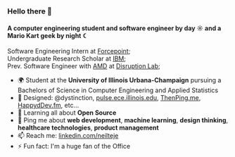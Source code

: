 ### Hello there 👋

#### A computer engineering student and software engineer by day ☼ and a Mario Kart geek by night ☾

Software Engineering Intern at [Forcepoint](https://www.forcepoint.com/);<br>
Undergraduate Research Scholar at [IBM](https://discoveryacceleratorinstitute.grainger.illinois.edu/);<br>
Prev. Software Engineer with [AMD](https://www.amd.com/en.html) at [Disruption Lab](https://www.uiucdisruptionlab.org/);<br>

- 🌍 Student at the **University of Illinois Urbana-Champaign** pursuing a Bachelors of Science in Computer Engineering and Applied Statistics
- 💅 Designed: @dystinction, [pulse.ece.illinois.edu](https://pulse.ece.illinois.edu/), [ThenPing.me](https://thenping.me), [HappydDev.fm](https://www.happydev.fm), etc…
- 🌱 Learning all about **Open Source**
- 💬 Ping me about **web development**, **machine learning**, **design thinking**, **healthcare technologies**, **product management**
- 📫 Reach me: [linkedin.com/neilteje](https://www.linkedin.com/in/neilteje/)
- ⚡️ Fun fact: I'm a huge fan of the Office
